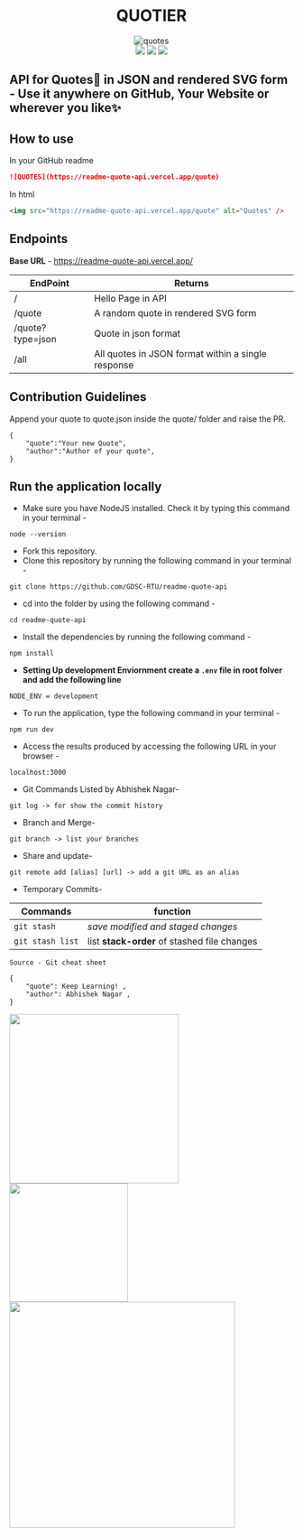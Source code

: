 <div align="center"> 
 <h1> QUOTIER </h1>
 <img src="https://quotier.vercel.app/quote" alt="quotes"/>
 <br/>
 <img src="https://img.shields.io/github/package-json/v/GDSC-RTU/quotier-readme-quotes?color=g&label=QUOTIER">
 <img src="https://img.shields.io/npm/v/npm">
 <img src="https://img.shields.io/github/languages/code-size/GDSC-RTU/quotier-readme-quotes?logo=github">
</div>

## API for Quotes📑 in JSON and rendered SVG form - Use it anywhere on GitHub, Your Website or wherever you like✨

## How to use

In your GitHub readme

```markdown
![QUOTES](https://readme-quote-api.vercel.app/quote)
```

In html

```html
<img src="https://readme-quote-api.vercel.app/quote" alt="Quotes" />
```

## Endpoints

**Base URL** - https://readme-quote-api.vercel.app/

| EndPoint         | Returns                                            |
| ---------------- | -------------------------------------------------- |
| /                | Hello Page in API                                  |
| /quote           | A random quote in rendered SVG form                |
| /quote?type=json | Quote in json format                               |
| /all             | All quotes in JSON format within a single response |

## Contribution Guidelines

Append your quote to quote.json inside the quote/ folder and raise the PR.

```
{
    "quote":"Your new Quote",
    "author":"Author of your quote",
}
```

## Run the application locally

- Make sure you have NodeJS installed. Check it by typing this command in your terminal -

```
node --version
```

- Fork this repository.
- Clone this repository by running the following command in your terminal -

```
git clone https://github.com/GDSC-RTU/readme-quote-api
```

- cd into the folder by using the following command -

```
cd readme-quote-api
```

- Install the dependencies by running the following command -

```
npm install
```

- **Setting Up development Enviornment create a `.env` file in root folver and add the following line**

```
NODE_ENV = development
```

- To run the application, type the following command in your terminal -

```
npm run dev
```

- Access the results produced by accessing the following URL in your browser -

```
localhost:3000
```

- Git Commands Listed by Abhishek Nagar-

```
git log -> for show the commit history
```

- Branch and Merge-

```
git branch -> list your branches
```

- Share and update-

```
git remote add [alias] [url] -> add a git URL as an alias
```
- Temporary Commits-

| Commands         | function                                           |
| --------------   | --------                                           |
| `git stash`      | *save modified and staged changes*                 |
|`git stash list`  | list **stack-order** of stashed file changes       |

```
Source - Git cheat sheet
```
```
{
    "quote": Keep Learning! ,
    "author": Abhishek Nagar ,
}
```
<p float="left">
  <img src="https://user-images.githubusercontent.com/95569445/195333662-80db3e2f-1134-4577-bff0-9bd8abc5463f.jpg" width="300" />
  <img src="https://user-images.githubusercontent.com/95569445/195332647-9768014f-bb36-4bc3-bbe9-72ab470b4928.jpg" width="210" /> 
  <img src="https://user-images.githubusercontent.com/95569445/195333866-31ad596b-e594-4f65-a6e2-8ee2fff653e7.png" width="400" />
</p>

